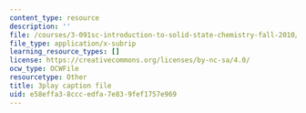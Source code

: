 ```yaml
---
content_type: resource
description: ''
file: /courses/3-091sc-introduction-to-solid-state-chemistry-fall-2010/e58effa38cccedfa7e839fef1757e969_FVzaznYPCes.srt
file_type: application/x-subrip
learning_resource_types: []
license: https://creativecommons.org/licenses/by-nc-sa/4.0/
ocw_type: OCWFile
resourcetype: Other
title: 3play caption file
uid: e58effa3-8ccc-edfa-7e83-9fef1757e969
---
```

